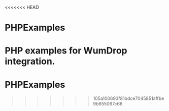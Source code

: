 <<<<<<< HEAD
# PHPExamples
PHP examples for WumDrop integration.
=======
# PHPExamples
>>>>>>> 105a100693f81bdce7045851affbe9b655067c66
